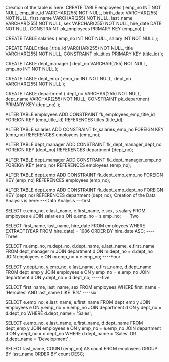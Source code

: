 Creation of the table is here:
CREATE TABLE employees (
    emp_no INT NOT NULL,
    emp_title_id VARCHAR(255) NOT NULL,
    birth_date VARCHAR(255) NOT NULL,
    first_name VARCHAR(255) NOT NULL,
    last_name VARCHAR(255) NOT NULL,
    sex VARCHAR(255) NOT NULL,
    hire_date DATE NOT NULL,
    CONSTRAINT pk_employees PRIMARY KEY (emp_no)
);

CREATE TABLE salaries (
    emp_no INT NOT NULL,
    salary INT NOT NULL
);

CREATE TABLE titles (
    title_id VARCHAR(255) NOT NULL,
    title VARCHAR(255) NOT NULL,
    CONSTRAINT pk_titles PRIMARY KEY (title_id)
);

CREATE TABLE dept_manager (
    dept_no VARCHAR(255) NOT NULL,
    emp_no INT NOT NULL
);

CREATE TABLE dept_emp (
    emp_no INT NOT NULL,
    dept_no VARCHAR(255) NOT NULL
);

CREATE TABLE department (
    dept_no VARCHAR(255) NOT NULL,
    dept_name VARCHAR(255) NOT NULL,
    CONSTRAINT pk_department PRIMARY KEY (dept_no)
);

ALTER TABLE employees ADD CONSTRAINT fk_employees_emp_title_id FOREIGN KEY (emp_title_id)
REFERENCES titles (title_id);

ALTER TABLE salaries ADD CONSTRAINT fk_salaries_emp_no FOREIGN KEY (emp_no)
REFERENCES employees (emp_no);

ALTER TABLE dept_manager ADD CONSTRAINT fk_dept_manager_dept_no FOREIGN KEY (dept_no)
REFERENCES department (dept_no);

ALTER TABLE dept_manager ADD CONSTRAINT fk_dept_manager_emp_no FOREIGN KEY (emp_no)
REFERENCES employees (emp_no);

ALTER TABLE dept_emp ADD CONSTRAINT fk_dept_emp_emp_no FOREIGN KEY (emp_no)
REFERENCES employees (emp_no);

ALTER TABLE dept_emp ADD CONSTRAINT fk_dept_emp_dept_no FOREIGN KEY (dept_no)
REFERENCES department (dept_no);
Creation of the Data Analysis  is here:
---Data Analysis
---first 

SELECT e.emp_no, e.last_name, e.first_name, e.sex, s.salary
FROM employees e
JOIN salaries s
ON e.emp_no = s.emp_no;
----Two

SELECT first_name, last_name, hire_date
FROM employees
WHERE EXTRACT(YEAR FROM hire_date) = 1986 
ORDER BY hire_date ASC;
----Three

SELECT m.emp_no, m.dept_no, d.dept_name, e.last_name, e.first_name
FROM dept_manager m
JOIN department d
ON m.dept_no = d.dept_no
JOIN employees e
ON m.emp_no = e.emp_no;
----Four

SELECT y.dept_no, y.emp_no, e.last_name, e.first_name, d.dept_name
FROM dept_emp y
JOIN employees e
ON  y.emp_no = e.emp_no
JOIN department d
ON  y.dept_no = d.dept_no;
-----five

SELECT first_name, last_name, sex
FROM employees
WHERE first_name = 'Hercules' AND last_name LIKE 'B%'
----six
	
SELECT e.emp_no, e.last_name, e.first_name 
FROM dept_emp y
JOIN employees e ON y.emp_no = e.emp_no
JOIN department d ON y.dept_no = d.dept_no
WHERE d.dept_name = 'Sales';

SELECT e.emp_no, e.last_name, e.first_name, d.dept_name
FROM dept_emp y
JOIN employees e ON y.emp_no = e.emp_no
JOIN department d ON y.dept_no = d.dept_no
WHERE d.dept_name = 'Sales' OR d.dept_name = 'Development' ;

SELECT last_name, COUNT(emp_no) AS count
FROM employees
GROUP BY last_name
ORDER BY count DESC;
